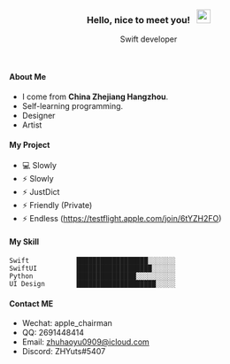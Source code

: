 <h3 align="center"> Hello, nice to meet you! &nbsp;  <img src="https://media.giphy.com/media/hvRJCLFzcasrR4ia7z/giphy.gif" width="25px"> </h3>
<p align="center">Swift developer</p>
<br>

#### About Me
- I come from **China Zhejiang Hangzhou**.
- Self-learning programming.
- Designer
- Artist

#### My Project
- :computer: Slowly
- :zap: Slowly
- :zap: JustDict
- :zap: Friendly (Private)
- :zap: Endless (https://testflight.apple.com/join/6tYZH2FO)

#### My Skill
```text
Swift            ██████████████████░░░░░░░
SwiftUI          ███████████████████░░░░░░
Python           ███████████████░░░░░░░░░░
UI Design        ████████████████████░░░░░
```

#### Contact ME
- Wechat: apple_chairman
- QQ: 2691448414
- Email: zhuhaoyu0909@icloud.com
- Discord: ZHYuts#5407
